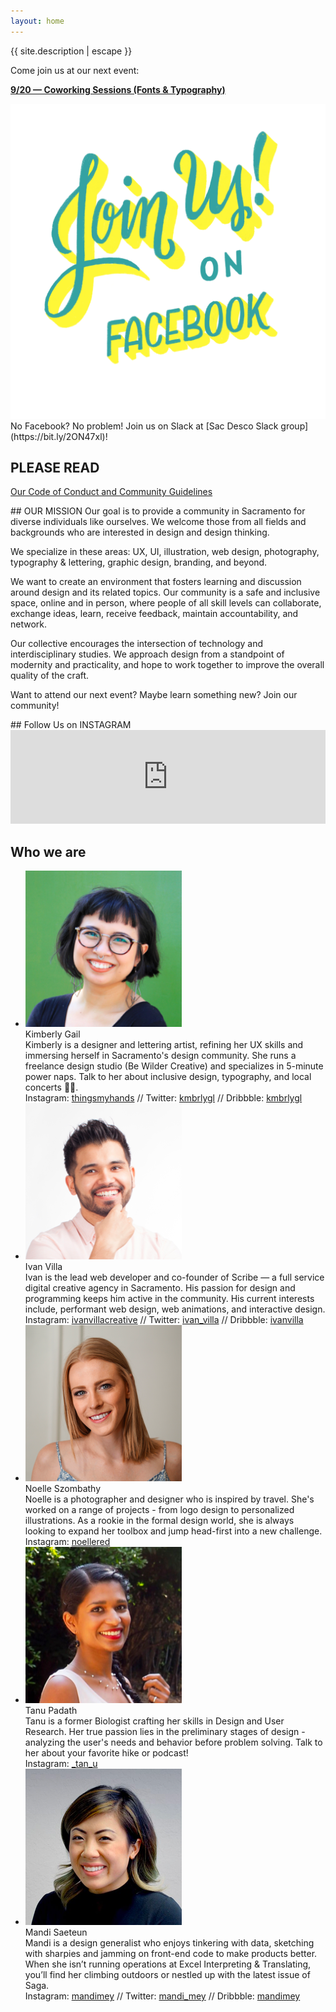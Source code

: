 ```yaml
---
layout: home
---
```


<div class="intro">
  <p class="site-description">{{ site.description | escape }}</p>
  <div class="notice" markdown="1">Come join us at our next event:

  **[9/20 — Coworking Sessions (Fonts & Typography)](https://www.facebook.com/events/436017773574403/?event_time_id=436017786907735)**
  </div>
</div>

<div class="flex-col">
  <div class="join" markdown="1">
  <a href="https://www.facebook.com/groups/sacdesco/" target="_blank" class="no-ul"><img src="assets/images/join-us.PNG" alt="Join Us on Facebook!"></a>
No Facebook? No problem! Join us on Slack at [Sac Desco Slack group](https://bit.ly/2ON47xl)! 

## PLEASE READ
<a href="https://drive.google.com/open?id=12XppL2fxflYKkLUFzKb3XMsrcGRSPbpbUBo33UAugAo" target="_blank">Our Code of Conduct and Community Guidelines</a>
</div>

<div class="mission" markdown="1">
## OUR MISSION
Our goal is to provide a community in Sacramento for diverse individuals like ourselves. We welcome those from all fields and backgrounds who are interested in design and design thinking.

We specialize in these areas: UX, UI, illustration, web design, photography, typography & lettering, graphic design, branding, and beyond.

We want to create an environment that fosters learning and discussion around design and its related topics. Our community is a safe and inclusive space, online and in person, where people of all skill levels can collaborate, exchange ideas, learn, receive feedback, maintain accountability, and network.

Our collective encourages the intersection of technology and interdisciplinary studies. We approach design from a standpoint of modernity and practicality, and hope to work together to improve the overall quality of the craft.

Want to attend our next event? Maybe learn something new? Join our community!
</div>
</div>

<div class="bio" markdown="1">
## Follow Us on INSTAGRAM
<!-- SnapWidget -->
<script src="https://snapwidget.com/js/snapwidget.js"></script>
<iframe src="https://snapwidget.com/embed/597677" class="snapwidget-widget" allowtransparency="true" frameborder="0" scrolling="no" style="border:none; overflow:hidden; width:100%; "></iframe>

<h2>Who we are</h2>
<ul class="">
  <li><img src="assets/images/bio-images-square/kimberlygail.png" alt="Kimberly Gail">
  <div class="bio-name">Kimberly Gail</div>
  Kimberly is a designer and lettering artist, refining her UX skills and immersing herself in Sacramento's design community. She runs a freelance design studio (Be Wilder Creative) and specializes in 5-minute power naps. Talk to her about inclusive design, typography, and local concerts ✌🏼.
  <div class="bio-channels">Instagram: <a href="http://instagram.com/thingsmyhands" target="_blank">thingsmyhands</a> // Twitter: <a href="https://twitter.com/kmbrlygl" target="_blank">kmbrlygl</a> // Dribbble: <a href="https://dribbble.com/kmbrlygl" target="_blank">kmbrlygl</a></div></li>
  <li><img src="assets/images/bio-images-square/ivanvilla.png" alt="Ivan Villa">
  <div class="bio-name">Ivan Villa</div>
  Ivan is the lead web developer and co-founder of Scribe — a full service digital creative agency in Sacramento. His passion for design and programming keeps him active in the community. His current interests include, performant web design, web animations, and interactive design.
  <div class="bio-channels">Instagram: <a href="http://instagram.com/ivanvillacreative" target="_blank">ivanvillacreative</a> // Twitter: <a href="https://twitter.com/ivan_villa" target="_blank">ivan_villa</a> // Dribbble: <a href="https://dribbble.com/ivanvilla" target="_blank">ivanvilla</a></div></li>
  <li><img src="assets/images/bio-images-square/noelleszombathy.png" alt="Noelle Szombathy">
  <div class="bio-name">Noelle Szombathy</div>
  Noelle is a photographer and designer who is inspired by travel. She's worked on a range of projects - from logo design to personalized illustrations. As a rookie in the formal design world, she is always looking to expand her toolbox and jump head-first into a new challenge.
  <div class="bio-channels">Instagram: <a href="http://instagram.com/noellered" target="_blank">noellered</a></div></li>
  <li><img src="assets/images/bio-images-square/tanupadath.png" alt="Tanu Padath">
  <div class="bio-name">Tanu Padath</div>
  Tanu is a former Biologist crafting her skills in Design and User Research. Her true passion lies in the preliminary stages of design - analyzing the user's needs and behavior before problem solving. Talk to her about your favorite hike or podcast!
  <div class="bio-channels">Instagram: <a href="http://instagram.com/_tan_u" target="_blank">_tan_u</a></div></li>
  <li><img src="assets/images/bio-images-square/mandisaeteun.png" alt="Mandi Saeteun">
  <div class="bio-name">Mandi Saeteun</div>
  Mandi is a design generalist who enjoys tinkering with data, sketching with sharpies and jamming on front-end code to make products better. When she isn’t running operations at Excel Interpreting & Translating, you’ll find her climbing outdoors or nestled up with the latest issue of Saga.
  <div class="bio-channels">Instagram: <a href="http://instagram.com/mandimey" target="_blank">mandimey</a> // Twitter: <a href="https://twitter.com/mandi_mey" target="_blank">mandi_mey</a> // Dribbble: <a href="https://dribbble.com/mandimey" target="_blank">mandimey</a></div></li>
</ul>
</div>
